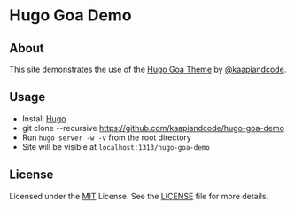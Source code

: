 # Hugo Goa Demo

## About

This site demonstrates the use of the [Hugo Goa Theme](https://github.com/kaapiandcode/hugo-goa) by [@kaapiandcode](https://github.com/kaapiandcode).

## Usage

* Install [Hugo](gohugo.io)
* git clone --recursive https://github.com/kaapiandcode/hugo-goa-demo
* Run `hugo server -w -v` from the root directory
* Site will be visible at `localhost:1313/hugo-goa-demo`

## License

Licensed under the [MIT](https://opensource.org/licenses/MIT) License. See the [LICENSE](https://raw.githubusercontent.com/shenoybr/hugo-goa-demo/master/LICENSE) file for more details.
